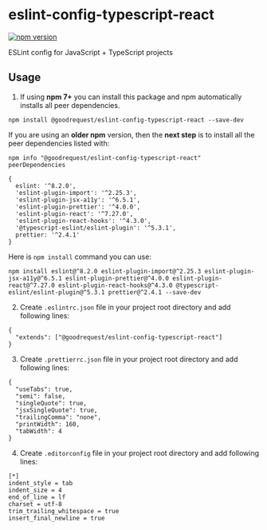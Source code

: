 # eslint-config-typescript-react
[![npm version](https://badge.fury.io/js/@goodrequest%2Feslint-config-typescript-react.svg)](https://badge.fury.io/js/@goodrequest%2Feslint-config-typescript-react)

ESLint config for JavaScript + TypeScript projects

## Usage
1. If using **npm 7+** you can install this package and npm automatically installs all peer dependencies.
```
npm install @goodrequest/eslint-config-typescript-react --save-dev
```

If you are using an **older npm** version, then the **next step** is to install all the peer dependencies listed with:
```
npm info "@goodrequest/eslint-config-typescript-react" peerDependencies

{
  eslint: '^8.2.0',
  'eslint-plugin-import': '^2.25.3',
  'eslint-plugin-jsx-a11y': '^6.5.1',
  'eslint-plugin-prettier': '^4.0.0',
  'eslint-plugin-react': '^7.27.0',
  'eslint-plugin-react-hooks': '^4.3.0',
  '@typescript-eslint/eslint-plugin': '^5.3.1',
  prettier: '^2.4.1'
}
```
Here is `npm install` command you can use:
```
npm install eslint@^8.2.0 eslint-plugin-import@^2.25.3 eslint-plugin-jsx-a11y@^6.5.1 eslint-plugin-prettier@^4.0.0 eslint-plugin-react@^7.27.0 eslint-plugin-react-hooks@^4.3.0 @typescript-eslint/eslint-plugin@^5.3.1 prettier@^2.4.1 --save-dev
```

2. Create `.eslintrc.json` file in your project root directory and add following lines:
```
{
  "extends": ["@goodrequest/eslint-config-typescript-react"]
}
```

3. Create `.prettierrc.json` file in your project root directory and add following lines:
```
{
  "useTabs": true,
  "semi": false,
  "singleQuote": true,
  "jsxSingleQuote": true,
  "trailingComma": "none",
  "printWidth": 160,
  "tabWidth": 4
}
```

4. Create `.editorconfig` file in your project root directory and add following lines:
```
[*]
indent_style = tab
indent_size = 4
end_of_line = lf
charset = utf-8
trim_trailing_whitespace = true
insert_final_newline = true
```
